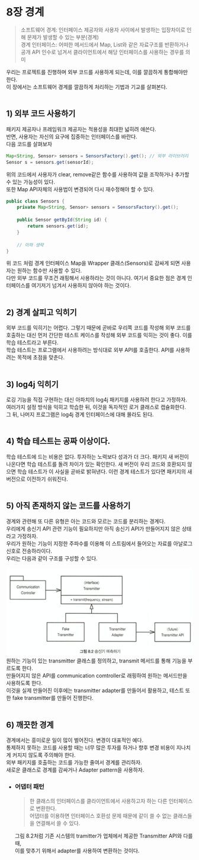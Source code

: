 # 8장 경계
> 소프트웨어 경계: 인터페이스 제공자와 사용자 사이에서 발생하는 입장차이로 인해 문제가 발생할 수 있는 부분(경계)<br>
> 경계 인터페이스: 어떠한 메서드에서 Map, List와 같은 자료구조를 반환하거나 공개 API 인수로 넘겨서 클라이언트에서 해당 인터페이스를 사용하는 경우를 의미<br>

우리는 프로젝트를 진행하며 외부 코드를 사용하게 되는데, 이를 깔끔하게 통합해야만 한다.<br>
이 장에서는 소프트웨어 경계를 깔끔하게 처리하는 기법과 기교를 살펴본다.<br>
<br>

## 1) 외부 코드 사용하기 
패키지 제공자나 프레임워크 제공자는 적용성을 최대한 넓히려 애쓴다.<br>
반면, 사용자는 자신의 요구에 집중하는 인터페이스를 바란다.<br>
다음 코드를 살펴보자<br>
```java
Map<String, Sensor> sensors = SensorsFactory().get(); // 외부 라이브러리
Sensor s = sensors.get(sensorId);
```
위의 코드에서 사용자가 clear, remove같은 함수를 사용하여 값을 조작하거나 추가할 수 있는 가능성이 있다.<br>
또한 Map API자체의 사용법이 변경되어 다시 재수정해야 할 수 있다.<br>
```java
public class Sensors {
    private Map<String, Sensor> sensors = SensorsFactory().get();
    
    public Sensor getById(String id) {
        return sensors.get(id);
    }
    
    // 이하 생략
}
```
위 코드 처럼 경계 인터페이스 Map을 Wrapper 클래스(Sensors)로 감싸게 되면 사용자는 원하는 함수만 사용할 수 있다.<br>
다만 외부 코드를 무조건 래핑해서 사용하라는 것이 아니다. 여기서 중요한 점은 경계 인터페이스를 여기저기 넘겨서 사용하지 않아야 하는 것이다.<br>
<br>

## 2) 경계 살피고 익히기
외부 코드를 익히기는 어렵다. 그렇기 때문에 곧바로 우리쪽 코드를 작성해 외부 코드를 호출하는 대신 먼저 간단한 테스트 케이스를 작성해 외부 코드를 익히는 것이 좋다. 이를 학습 테스트라고 부른다.<br>
학습 테스트는 프로그램에서 사용하려는 방식대로 외부 API를 호출한다. API를 사용하려는 목적에 초점을 맞춘다.<br>
<br>

## 3) log4j 익히기
로깅 기능을 직접 구현하는 대신 아파치의 log4j 패키지를 사용하려 한다고 가정하자.<br>
여러가지 설정 방식을 익히고 학습한 뒤, 이것을 독자적인 로거 클래스로 캡슐화한다.<br>
그 뒤, 나머지 프로그램은 log4j 경계 인터페이스에 대해 몰라도 된다.<br>
<br>

## 4) 학습 테스트는 공짜 이상이다.
학습 테스트에 드는 비용은 없다. 투자하는 노력보다 성과가 더 크다. 패키지 새 버전이 나온다면 학습 테스트를 돌려 차이가 있는 확인한다. 새 버전이 우리 코드와 호환되지 않으면 학습 테스트가 이 사실을 곧바로 밝혀낸다. 이런 경계 테스트가 있다면 패키지의 새 버전으로 이전하기 쉬워진다.<br>
<br>

## 5) 아직 존재하지 않는 코드를 사용하기
경계와 관련해 또 다른 유형은 아는 코드와 모르는 코드를 분리하는 경계다.<br>
우리에게 송신기 API 관련 기능이 필요하지만 아직 송신기 API가 만들어지지 않은 상태라고 가정하자.<br>
우리가 원하는 기능이 지정한 주파수를 이용해 이 스트림에서 들어오는 자료를 아날로그 신호로 전송하라이다.<br>
우리는 다음과 같이 구조를 구성할 수 있다.<br>
<br>
<img src="이미지/그림_8_2.png" width="600px"></img><br>
원하는 기능이 있는 transmitter 클래스를 정의하고, transmit 메서드를 통해 기능을 부르도록 한다.<br>
만들어지지 않은 API를 communication comtroller로 래핑하여 원하는 메서드만을 사용하도록 한다.<br>
이것을 실제 만들어진 이후에는 transmitter adapter를 만들어서 활용하고, 테스트 또한 fake transmitter를 만들어 진행한다.<br>
<br>

## 6) 깨끗한 경계
경계에서는 흥미로운 일이 많이 벌어진다. 변경이 대표적인 예다.<br>
통제하지 못하는 코드를 사용할 때는 너무 많은 투자를 하거나 향후 변경 비용이 지나치게 커지지 않도록 주의해야 한다.<br>
외부 패키지를 호출하는 코드를 가능한 줄여서 경계를 관리하자.<br>
새로운 클래스로 경계를 감싸거나 Adapter pattern을 사용하자.<br>

- ### 어댑터 패턴
	> 한 클래스의 인터페이스를 클라이언트에서 사용하고자 하는 다른 인터페이스로 변환한다.<br>
	> 어댑터를 이용하면 인터페이스 호환성 문제 때문에 같이 쓸 수 없는 클래스들을 연결해서 쓸 수 있다.<br>

	그림 8.2처럼 기존 시스템의 tramitter가 업체에서 제공한 Transmitter API와 다를 때,<br>
	이를 맞추기 위해서 adapter를 사용하여 변환하는 것이다.<br>